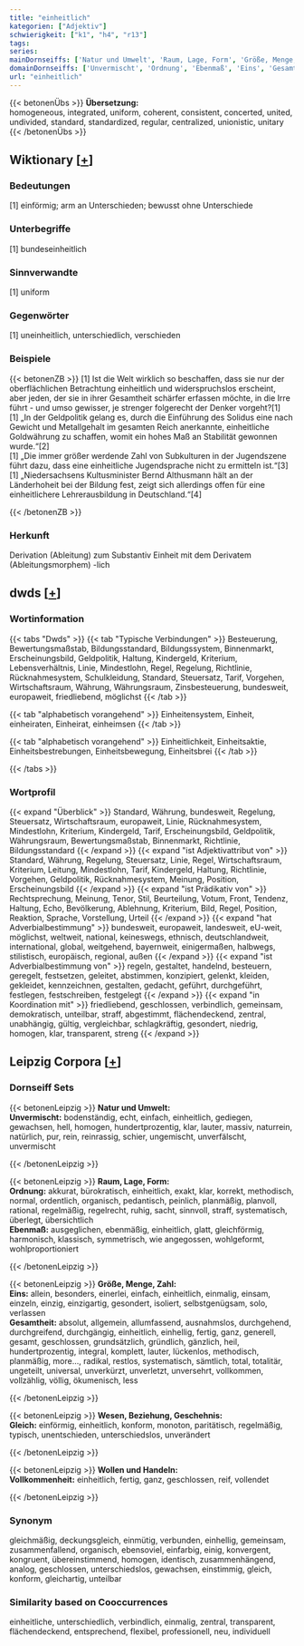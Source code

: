 ```yaml
---
title: "einheitlich"
kategorien: ["Adjektiv"]
schwierigkeit: ["k1", "h4", "r13"]
tags:
series:
mainDornseiffs: ['Natur und Umwelt', 'Raum, Lage, Form', 'Größe, Menge, Zahl', 'Wesen, Beziehung, Geschehnis', 'Wollen und Handeln']
domainDornseiffs: ['Unvermischt', 'Ordnung', 'Ebenmaß', 'Eins', 'Gesamtheit', 'Gleich', 'Vollkommenheit']
url: "einheitlich"
---
```


{{< betonenÜbs >}}
**Übersetzung:**  
homogeneous, integrated, uniform, coherent, consistent, concerted, united, undivided, standard, standardized, regular, centralized, unionistic, unitary  
{{< /betonenÜbs >}}

## Wiktionary [[+](https://de.wiktionary.org/wiki/einheitlich)]

### Bedeutungen
[1] einförmig; arm an Unterschieden; bewusst ohne Unterschiede  

### Unterbegriffe
[1] bundeseinheitlich  

### Sinnverwandte
[1] uniform  

### Gegenwörter
[1] uneinheitlich, unterschiedlich, verschieden  

### Beispiele
{{< betonenZB >}}
[1] Ist die Welt wirklich so beschaffen, dass sie nur der oberflächlichen Betrachtung einheitlich und widerspruchslos erscheint, aber jeden, der sie in ihrer Gesamtheit schärfer erfassen möchte, in die Irre führt - und umso gewisser, je strenger folgerecht der Denker vorgeht?[1]  
[1] „In der Geldpolitik gelang es, durch die Einführung des Solidus eine nach Gewicht und Metallgehalt im gesamten Reich anerkannte, einheitliche Goldwährung zu schaffen, womit ein hohes Maß an Stabilität gewonnen wurde.“[2]  
[1] „Die immer größer werdende Zahl von Subkulturen in der Jugendszene führt dazu, dass eine einheitliche Jugendsprache nicht zu ermitteln ist.“[3]  
[1] „Niedersachsens Kultusminister Bernd Althusmann hält an der Länderhoheit bei der Bildung fest, zeigt sich allerdings offen für eine einheitlichere Lehrerausbildung in Deutschland.“[4]  

{{< /betonenZB >}}
### Herkunft
Derivation (Ableitung) zum Substantiv Einheit mit dem Derivatem (Ableitungsmorphem) -lich  



## dwds [[+](https://www.dwds.de/wb/einheitlich)]

### Wortinformation
{{< tabs "Dwds" >}}
{{< tab "Typische Verbindungen" >}}
Besteuerung, Bewertungsmaßstab, Bildungsstandard, Bildungssystem, Binnenmarkt, Erscheinungsbild, Geldpolitik, Haltung, Kindergeld, Kriterium, Lebensverhältnis, Linie, Mindestlohn, Regel, Regelung, Richtlinie, Rücknahmesystem, Schulkleidung, Standard, Steuersatz, Tarif, Vorgehen, Wirtschaftsraum, Währung, Währungsraum, Zinsbesteuerung, bundesweit, europaweit, friedliebend, möglichst
{{< /tab >}}

{{< tab "alphabetisch vorangehend" >}}
Einheitensystem, Einheit, einheiraten, Einheirat, einheimsen
{{< /tab >}}

{{< tab "alphabetisch vorangehend" >}}
Einheitlichkeit, Einheitsaktie, Einheitsbestrebungen, Einheitsbewegung, Einheitsbrei
{{< /tab >}}

{{< /tabs >}}

### Wortprofil
{{< expand "Überblick" >}} Standard, Währung, bundesweit, Regelung, Steuersatz, Wirtschaftsraum, europaweit, Linie, Rücknahmesystem, Mindestlohn, Kriterium, Kindergeld, Tarif, Erscheinungsbild, Geldpolitik, Währungsraum, Bewertungsmaßstab, Binnenmarkt, Richtlinie, Bildungsstandard {{< /expand >}}
{{< expand "ist Adjektivattribut von" >}} Standard, Währung, Regelung, Steuersatz, Linie, Regel, Wirtschaftsraum, Kriterium, Leitung, Mindestlohn, Tarif, Kindergeld, Haltung, Richtlinie, Vorgehen, Geldpolitik, Rücknahmesystem, Meinung, Position, Erscheinungsbild {{< /expand >}}
{{< expand "ist Prädikativ von" >}} Rechtsprechung, Meinung, Tenor, Stil, Beurteilung, Votum, Front, Tendenz, Haltung, Echo, Bevölkerung, Ablehnung, Kriterium, Bild, Regel, Position, Reaktion, Sprache, Vorstellung, Urteil {{< /expand >}}
{{< expand "hat Adverbialbestimmung" >}} bundesweit, europaweit, landesweit, eU-weit, möglichst, weltweit, national, keineswegs, ethnisch, deutschlandweit, international, global, weitgehend, bayernweit, einigermaßen, halbwegs, stilistisch, europäisch, regional, außen {{< /expand >}}
{{< expand "ist Adverbialbestimmung von" >}} regeln, gestaltet, handelnd, besteuern, geregelt, festsetzen, geleitet, abstimmen, konzipiert, gelenkt, kleiden, gekleidet, kennzeichnen, gestalten, gedacht, geführt, durchgeführt, festlegen, festschreiben, festgelegt {{< /expand >}}
{{< expand "in Koordination mit" >}} friedliebend, geschlossen, verbindlich, gemeinsam, demokratisch, unteilbar, straff, abgestimmt, flächendeckend, zentral, unabhängig, gültig, vergleichbar, schlagkräftig, gesondert, niedrig, homogen, klar, transparent, streng {{< /expand >}}

## Leipzig Corpora [[+](https://corpora.uni-leipzig.de/en/res?word=einheitlich&corpusId=deu_newscrawl-public_2018)]

### Dornseiff Sets
{{< betonenLeipzig >}}
**Natur und Umwelt:**  
**Unvermischt:** bodenständig, echt, einfach, einheitlich, gediegen, gewachsen, hell, homogen, hundertprozentig, klar, lauter, massiv, naturrein, natürlich, pur, rein, reinrassig, schier, ungemischt, unverfälscht, unvermischt  

{{< /betonenLeipzig >}}


{{< betonenLeipzig >}}
**Raum, Lage, Form:**  
**Ordnung:** akkurat, bürokratisch, einheitlich, exakt, klar, korrekt, methodisch, normal, ordentlich, organisch, pedantisch, peinlich, planmäßig, planvoll, rational, regelmäßig, regelrecht, ruhig, sacht, sinnvoll, straff, systematisch, überlegt, übersichtlich  
**Ebenmaß:** ausgeglichen, ebenmäßig, einheitlich, glatt, gleichförmig, harmonisch, klassisch, symmetrisch, wie angegossen, wohlgeformt, wohlproportioniert  

{{< /betonenLeipzig >}}


{{< betonenLeipzig >}}
**Größe, Menge, Zahl:**  
**Eins:** allein, besonders, einerlei, einfach, einheitlich, einmalig, einsam, einzeln, einzig, einzigartig, gesondert, isoliert, selbstgenügsam, solo, verlassen  
**Gesamtheit:** absolut, allgemein, allumfassend, ausnahmslos, durchgehend, durchgreifend, durchgängig, einheitlich, einhellig, fertig, ganz, generell, gesamt, geschlossen, grundsätzlich, gründlich, gänzlich, heil, hundertprozentig, integral, komplett, lauter, lückenlos, methodisch, planmäßig, more..., radikal, restlos, systematisch, sämtlich, total, totalitär, ungeteilt, universal, unverkürzt, unverletzt, unversehrt, vollkommen, vollzählig, völlig, ökumenisch, less  

{{< /betonenLeipzig >}}


{{< betonenLeipzig >}}
**Wesen, Beziehung, Geschehnis:**  
**Gleich:** einförmig, einheitlich, konform, monoton, paritätisch, regelmäßig, typisch, unentschieden, unterschiedslos, unverändert  

{{< /betonenLeipzig >}}


{{< betonenLeipzig >}}
**Wollen und Handeln:**  
**Vollkommenheit:** einheitlich, fertig, ganz, geschlossen, reif, vollendet  

{{< /betonenLeipzig >}}

### Synonym
gleichmäßig, deckungsgleich, einmütig, verbunden, einhellig, gemeinsam, zusammenfallend, organisch, ebensoviel, einfarbig, einig, konvergent, kongruent, übereinstimmend, homogen, identisch, zusammenhängend, analog, geschlossen, unterschiedslos, gewachsen, einstimmig, gleich, konform, gleichartig, unteilbar


### Similarity based on Cooccurrences
einheitliche, unterschiedlich, verbindlich, einmalig, zentral, transparent, flächendeckend, entsprechend, flexibel, professionell, neu, individuell

